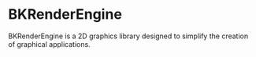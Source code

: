 # BKRenderEngine
BKRenderEngine is a 2D graphics library designed to simplify the creation of graphical applications.
